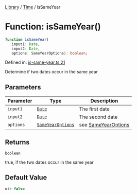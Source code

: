 <!-- markdownlint-disable -->
<!-- cspell: disable -->
[Library](../index.md) / [Time](./index.md) / isSameYear

# Function: isSameYear()

```ts
function isSameYear(
   input1: Date, 
   input2: Date, 
   options: SameYearOptions): boolean;
```

Defined in: [is-same-year.ts:21](https://github.com/technobuddha/library/blob/main/src/is-same-year.ts#L21)

Determine if two dates occur in the same year

## Parameters

| Parameter | Type | Description |
| ------ | ------ | ------ |
| `input1` | [`Date`](https://developer.mozilla.org/docs/Web/JavaScript/Reference/Global_Objects/Date) | The first date |
| `input2` | [`Date`](https://developer.mozilla.org/docs/Web/JavaScript/Reference/Global_Objects/Date) | The second date |
| `options` | [`SameYearOptions`](SameYearOptions.md) | see [SameYearOptions](SameYearOptions.md) |

## Returns

`boolean`

true, if the two dates occur in the same year

## Default Value

```ts
utc false
```

